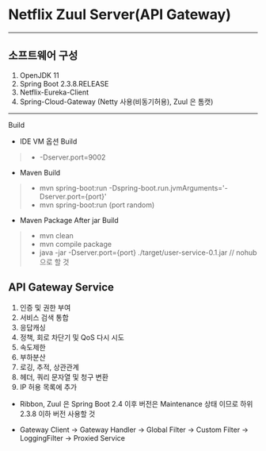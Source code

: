 # Netflix Zuul Server(API Gateway)
- - -
## 소프트웨어 구성
1. OpenJDK 11
2. Spring Boot 2.3.8.RELEASE
3. Netflix-Eureka-Client
4. Spring-Cloud-Gateway (Netty 사용(비동기허용), Zuul 은 톰캣)
- - -
Build
 * IDE VM 옵션 Build
> - -Dserver.port=9002
 * Maven Build
> - mvn spring-boot:run -Dspring-boot.run.jvmArguments='-Dserver.port={port}'
> - mvn spring-boot:run (port random)
 * Maven Package After jar Build
> - mvn clean
> - mvn compile package
> - java -jar -Dserver.port={port} ./target/user-service-0.1.jar   // nohub 으로 할 것


## API Gateway Service
1. 인증 및 권한 부여
2. 서비스 검색 통합
3. 응답캐싱
4. 정책, 회로 차단기 및 QoS 다시 시도
5. 속도제한
6. 부하분산
7. 로깅, 추적, 상관관계
8. 헤더, 쿼리 문자열 및 청구 변환
9. IP 허용 목록에 추가
- Ribbon, Zuul 은 Spring Boot 2.4 이후 버전은 Maintenance 상태 이므로 하위 2.3.8 이하 버전 사용할 것

- Gateway Client -> Gateway Handler -> Global Filter -> Custom Filter -> LoggingFilter -> Proxied Service